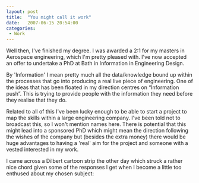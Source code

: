 ```yaml
---
layout: post
title:  "You might call it work"
date:   2007-06-15 20:54:00
categories:
 - Work
---
```


Well then, I've finished my degree. I was awarded a 2:1 for my masters in
Aerospace engineering, which I'm pretty pleased with. I've now accepted an
offer to undertake a PhD at Bath in Information in Engineering Design.

By 'Information' I mean pretty much all the data/knowledge bound up within the
processes that go into producing a real live piece of engineering. One of the
ideas that has been floated in my direction centres on “Information push”. This
is trying to provide people with the information they need before they realise
that they do.

Related to all of this I've been lucky enough to be able to start a project to
map the skills within a large engineering company. I've been told not to
broadcast this, so I won't mention names here. There is potential that this
might lead into a sponsored PhD which might mean the direction following the
wishes of the company but (besides the extra money) there would be huge
advantages to having a 'real' aim for the project and someone with a vested
interested in my work.

I came across a Dilbert cartoon strip the other day which struck a rather nice
chord given some of the responses I get when I become a little too enthused
about my chosen subject:

